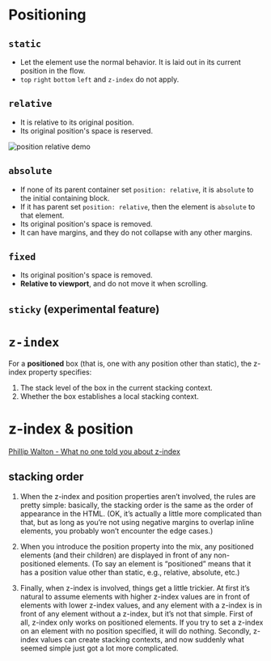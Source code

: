 # Positioning

## `static`
- Let the element use the normal behavior. It is laid out in its current position in the flow.
- `top` `right` `bottom` `left` and `z-index` do not apply.

## `relative`
- It is relative to its original position. 
- Its original position's space is reserved.

![position relative demo](http://g.recordit.co/MHxEaKCvdv.gif)

## `absolute`
- If none of its parent container set `position: relative`, it is `absolute` to the initial containing block.
- If it has parent set `position: relative`, then the element is `absolute` to that element.
- Its original position's space is removed.
- It can have margins, and they do not collapse with any other margins.

## `fixed`
- Its original position's space is removed.
- **Relative to viewport**, and do not move it when scrolling.

## `sticky` (experimental feature)

# `z-index`
For a **positioned** box (that is, one with any position other than static), the z-index property specifies:

1. The stack level of the box in the current stacking context.
1. Whether the box establishes a local stacking context.

# z-index & position
[Phillip Walton - What no one told you about z-index](https://philipwalton.com/articles/what-no-one-told-you-about-z-index/)

## stacking order
1. When the z-index and position properties aren’t involved, the rules are pretty simple: basically, the stacking order is the same as the order of appearance in the HTML. (OK, it’s actually a little more complicated than that, but as long as you’re not using negative margins to overlap inline elements, you probably won’t encounter the edge cases.)

2. When you introduce the position property into the mix, any positioned elements (and their children) are displayed in front of any non-positioned elements. (To say an element is “positioned” means that it has a position value other than static, e.g., relative, absolute, etc.)

3. Finally, when z-index is involved, things get a little trickier. At first it’s natural to assume elements with higher z-index values are in front of elements with lower z-index values, and any element with a z-index is in front of any element without a z-index, but it’s not that simple. First of all, z-index only works on positioned elements. If you try to set a z-index on an element with no position specified, it will do nothing. Secondly, z-index values can create stacking contexts, and now suddenly what seemed simple just got a lot more complicated.
